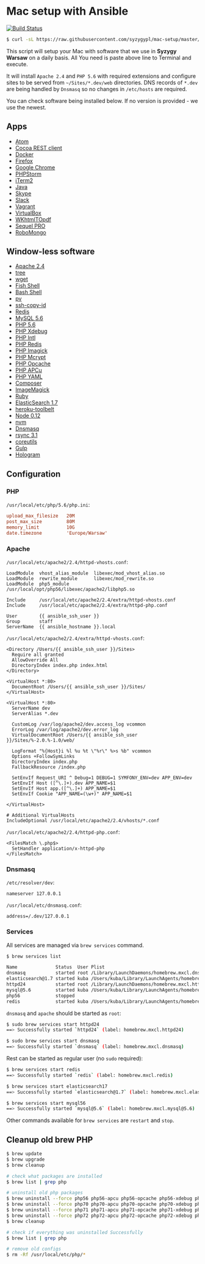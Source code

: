 # Mac setup with Ansible

[![Build Status](https://travis-ci.org/syzygypl/mac-setup.svg?branch=master)](https://travis-ci.org/syzygypl/mac-setup)

```bash
$ curl -sL https://raw.githubusercontent.com/syzygypl/mac-setup/master/bootstrap.sh | bash
```

This script will setup your Mac with software that we use in **Syzygy Warsaw** on a daily basis. All You need is paste above line to Terminal and execute.

It will install `Apache 2.4` and `PHP 5.6` with required extensions and configure sites to be served from `~/Sites/*.dev/web` directories.
DNS records of `*.dev` are being handled by `Dnsmasq` so no changes in `/etc/hosts` are required.

You can check software being installed below. If no version is provided - we use the newest.

## Apps

- [Atom](https://atom.io/)
- [Cocoa REST client](https://mmattozzi.github.io/cocoa-rest-client/)
- [Docker](https://www.docker.com/products/docker)
- [Firefox](https://www.mozilla.org/firefox/)
- [Google Chrome](https://www.google.com/chrome/)
- [PHPStorm](https://www.jetbrains.com/phpstorm/)
- [iTerm2](https://www.iterm2.com/)
- [Java](https://www.oracle.com/technetwork/java/javase/downloads/jdk8-downloads-2133151.html)
- [Skype](https://www.skype.com/)
- [Slack](https://slack.com/)
- [Vagrant](https://www.vagrantup.com/)
- [VirtualBox](https://www.virtualbox.org/)
- [WKhtmlTOpdf](http://wkhtmltopdf.org/)
- [Sequel PRO](https://www.sequelpro.com/)
- [RoboMongo](https://robomongo.org/)

## Window-less software

- [Apache 2.4](https://httpd.apache.org/)
- [tree](http://mama.indstate.edu/users/ice/tree/)
- [wget](https://www.gnu.org/software/wget/)
- [Fish Shell](https://fishshell.com)
- [Bash Shell](https://www.gnu.org/software/bash/)
- [pv](https://www.ivarch.com/programs/pv.shtml)
- [ssh-copy-id](https://www.openssh.com/)
- [Redis](http://redis.io/)
- [MySQL 5.6](https://dev.mysql.com/doc/refman/5.6/en/)
- [PHP 5.6](https://php.net)
- [PHP Xdebug](http://xdebug.org)
- [PHP Intl](http://php.net/manual/en/book.intl.php)
- [PHP Redis](https://github.com/phpredis/phpredis)
- [PHP Imagick](https://pecl.php.net/package/imagick)
- [PHP Mcrypt](http://php.net/manual/en/book.mcrypt.php)
- [PHP Opcache](http://php.net/manual/en/book.opcache.php)
- [PHP APCu](https://pecl.php.net/package/apcu)
- [PHP YAML](https://pecl.php.net/package/yaml)
- [Composer](http://getcomposer.org)
- [ImageMagick](https://www.imagemagick.org/)
- [Ruby](https://www.ruby-lang.org/)
- [ElasticSearch 1.7](https://www.elastic.co/products/elasticsearch)
- [heroku-toolbelt](https://cli.heroku.com)
- [Node 0.12](https://nodejs.org/)
- [nvm](https://github.com/creationix/nvm)
- [Dnsmasq](http://www.thekelleys.org.uk/dnsmasq/doc.html)
- [rsync 3.1](https://rsync.samba.org/)
- [coreutils](https://www.gnu.org/software/coreutils)
- [Gulp](http://gulpjs.com/)
- [Hologram](https://trulia.github.io/hologram/)


## Configuration

### PHP

`/usr/local/etc/php/5.6/php.ini`:

```ini
upload_max_filesize   20M
post_max_size         80M
memory_limit          10G
date.timezone         'Europe/Warsaw'
```

### Apache

`/usr/local/etc/apache2/2.4/httpd-vhosts.conf`:

```
LoadModule  vhost_alias_module  libexec/mod_vhost_alias.so
LoadModule  rewrite_module      libexec/mod_rewrite.so
LoadModule  php5_module         /usr/local/opt/php56/libexec/apache2/libphp5.so

Include     /usr/local/etc/apache2/2.4/extra/httpd-vhosts.conf
Include     /usr/local/etc/apache2/2.4/extra/httpd-php.conf

User        {{ ansible_ssh_user }}
Group       staff
ServerName  {{ ansible_hostname }}.local
```

`/usr/local/etc/apache2/2.4/extra/httpd-vhosts.conf`:

```
<Directory /Users/{{ ansible_ssh_user }}/Sites>
  Require all granted
  AllowOverride All
  DirectoryIndex index.php index.html
</Directory>

<VirtualHost *:80>
  DocumentRoot /Users/{{ ansible_ssh_user }}/Sites/
</VirtualHost>

<VirtualHost *:80>
  ServerName dev
  ServerAlias *.dev

  CustomLog /var/log/apache2/dev.access_log vcommon
  ErrorLog /var/log/apache2/dev.error_log
  VirtualDocumentRoot /Users/{{ ansible_ssh_user }}/Sites/%-2.0.%-1.0/web/

  LogFormat "%{Host}i %l %u %t \"%r\" %>s %b" vcommon
  Options +FollowSymLinks
  DirectoryIndex index.php
  FallbackResource /index.php

  SetEnvIf Request_URI ^ Debug=1 DEBUG=1 SYMFONY_ENV=dev APP_ENV=dev
  SetEnvIf Host ([^\.]+).dev APP_NAME=$1
  SetEnvIf Host app.([^\.]+) APP_NAME=$1
  SetEnvIf Cookie "APP_NAME=(\w+)" APP_NAME=$1

</VirtualHost>

# Additional VirtualHosts
IncludeOptional /usr/local/etc/apache2/2.4/vhosts/*.conf
```

`/usr/local/etc/apache2/2.4/httpd-php.conf`:

```
<FilesMatch \.php$>
  SetHandler application/x-httpd-php
</FilesMatch>
```

### Dnsmasq

`/etc/resolver/dev`:

```
nameserver 127.0.0.1
```

`/usr/local/etc/dnsmasq.conf`:

```
address=/.dev/127.0.0.1
```

###  Services

All services are managed via `brew services` command.

```bash
$ brew services list

Name              Status  User Plist
dnsmasq           started root /Library/LaunchDaemons/homebrew.mxcl.dnsmasq.plist
elasticsearch@1.7 started kuba /Users/kuba/Library/LaunchAgents/homebrew.mxcl.elasticsearch@1.7.plist
httpd24           started root /Library/LaunchDaemons/homebrew.mxcl.httpd24.plist
mysql@5.6         started kuba /Users/kuba/Library/LaunchAgents/homebrew.mxcl.mysql@5.6.plist
php56             stopped
redis             started kuba /Users/kuba/Library/LaunchAgents/homebrew.mxcl.redis.plist
```

`dnsmasq` and `apache` should be started as `root`:

```bash
$ sudo brew services start httpd24
==> Successfully started `httpd24` (label: homebrew.mxcl.httpd24)

$ sudo brew services start dnsmasq
==> Successfully started `dnsmasq` (label: homebrew.mxcl.dnsmasq)
```

Rest can be started as regular user (no `sudo` required):

```bash
$ brew services start redis
==> Successfully started `redis` (label: homebrew.mxcl.redis)

$ brew services start elasticsearch17
==> Successfully started `elasticsearch@1.7` (label: homebrew.mxcl.elasticsearch@1.7)

$ brew services start mysql56
==> Successfully started `mysql@5.6` (label: homebrew.mxcl.mysql@5.6)
```

Other commands available for `brew services` are `restart` and `stop`.


## Cleanup old brew PHP

```bash
$ brew update
$ brew upgrade
$ brew cleanup

# check what packages are installed
$ brew list | grep php

# uninstall old php packages
$ brew uninstall --force php56 php56-apcu php56-opcache php56-xdebug php56-yaml php56-igbinary php56-intl php56-redis php56-imagick php56-mcrypt
$ brew uninstall --force php70 php70-apcu php70-opcache php70-xdebug php70-yaml php70-igbinary php70-intl php70-redis php70-imagick php70-mcrypt
$ brew uninstall --force php71 php71-apcu php71-opcache php71-xdebug php71-yaml php71-igbinary php71-intl php71-redis php71-imagick php71-mcrypt
$ brew uninstall --force php72 php72-apcu php72-opcache php72-xdebug php72-yaml php72-igbinary php72-intl php72-redis php72-imagick php72-mcrypt
$ brew cleanup

# check if everything was uninstalled Successfully
$ brew list | grep php

# remove old configs
$ rm -Rf /usr/local/etc/php/*
```
